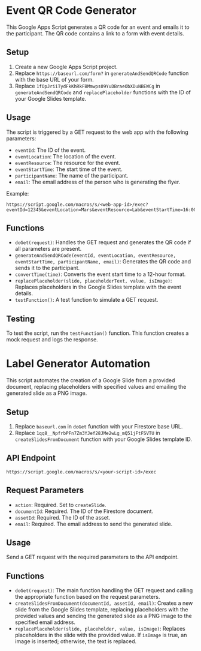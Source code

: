 # Event QR Code Generator

This Google Apps Script generates a QR code for an event and emails it to the participant. The QR code contains a link to a form with event details.

## Setup

1. Create a new Google Apps Script project.
2. Replace `https://baseurl.com/form?` in `generateAndSendQRCode` function with the base URL of your form.
3. Replace `1fOpJriiTydFkKhRkFBMmwps09YuDBraeObXDuNBEWCg` in `generateAndSendQRCode` and `replacePlaceholder` functions with the ID of your Google Slides template.

## Usage

The script is triggered by a GET request to the web app with the following parameters:

- `eventId`: The ID of the event.
- `eventLocation`: The location of the event.
- `eventResource`: The resource for the event.
- `eventStartTime`: The start time of the event.
- `participantName`: The name of the participant.
- `email`: The email address of the person who is generating the flyer.

Example:

```
https://script.google.com/macros/s/<web-app-id>/exec?eventId=12345&eventLocation=Mars&eventResource=Lab&eventStartTime=16:00:00&participantName=John%20Doe&email=john.doe@example.com
```

## Functions

- `doGet(request)`: Handles the GET request and generates the QR code if all parameters are present.
- `generateAndSendQRCode(eventId, eventLocation, eventResource, eventStartTime, participantName, email)`: Generates the QR code and sends it to the participant.
- `convertTime(time)`: Converts the event start time to a 12-hour format.
- `replacePlaceholder(slide, placeholderText, value, isImage)`: Replaces placeholders in the Google Slides template with the event details.
- `testFunction()`: A test function to simulate a GET request.

## Testing

To test the script, run the `testFunction()` function. This function creates a mock request and logs the response.

# Label Generator Automation

This script automates the creation of a Google Slide from a provided document, replacing placeholders with specified values and emailing the generated slide as a PNG image.

## Setup

1. Replace `baseurl.com` in `doGet` function with your Firestore base URL.
2. Replace `1qq8__NpfrbPFn7Zm3YJef28JMe2wLg_mQ51jFtFSVTU` in `createSlidesFromDocument` function with your Google Slides template ID.

## API Endpoint

`https://script.google.com/macros/s/<your-script-id>/exec`

## Request Parameters

- `action`: Required. Set to `createSlide`.
- `documentId`: Required. The ID of the Firestore document.
- `assetId`: Required. The ID of the asset.
- `email`: Required. The email address to send the generated slide.

## Usage

Send a GET request with the required parameters to the API endpoint.

## Functions

- `doGet(request)`: The main function handling the GET request and calling the appropriate function based on the request parameters.
- `createSlidesFromDocument(documentId, assetId, email)`: Creates a new slide from the Google Slides template, replacing placeholders with the provided values and sending the generated slide as a PNG image to the specified email address.
- `replacePlaceholder(slide, placeholder, value, isImage)`: Replaces placeholders in the slide with the provided value. If `isImage` is true, an image is inserted; otherwise, the text is replaced.
